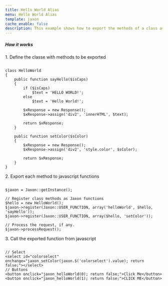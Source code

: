 ```yaml
---
title: Hello World Alias
menu: Hello World Alias
template: jaxon
cache_enable: false
description: This example shows how to export the methods of a class as functions with Jaxon, using aliases.
---
```


<div class="row">
    <h5>How it works</h5>

<p>1. Define the classe with methods to be exported</p>

<pre><code class="language-php">
class HelloWorld
{
    public function sayHello($isCaps)
    {
        if ($isCaps)
            $text = 'HELLO WORLD!';
        else
            $text = 'Hello World!';

        $xResponse = new Response();
        $xResponse->assign('div2', 'innerHTML', $text);

        return $xResponse;
    }

    public function setColor($sColor)
    {
        $xResponse = new Response();
        $xResponse->assign('div2', 'style.color', $sColor);

        return $xResponse;
    }
}
</code></pre>

<p>2. Export each method to javascript functions</p>

<pre><code class="language-php">
$jaxon = Jaxon::getInstance();

// Register class methods as Jaxon functions
$hello = new HelloWorld();
$jaxon->register(Jaxon::USER_FUNCTION, array('helloWorld', $hello, 'sayHello'));
$jaxon->register(Jaxon::USER_FUNCTION, array($hello, 'setColor'));

// Process the request, if any.
$jaxon->processRequest();
</code></pre>

<p>3. Call the exported function from javascript</p>

<pre><code class="language-php">
// Select
&lt;select id="colorselect" onchange="jaxon_setColor(jaxon.$('colorselect').value); return false;"&gt;&lt;/select&gt;
// Buttons
&lt;button onclick="jaxon_helloWorld(0); return false;"&gt;Click Me&lt;/button&gt;
&lt;button onclick="jaxon_helloWorld(1); return false;"&gt;CLICK ME&lt;/button&gt;
</code></pre>

</div>
